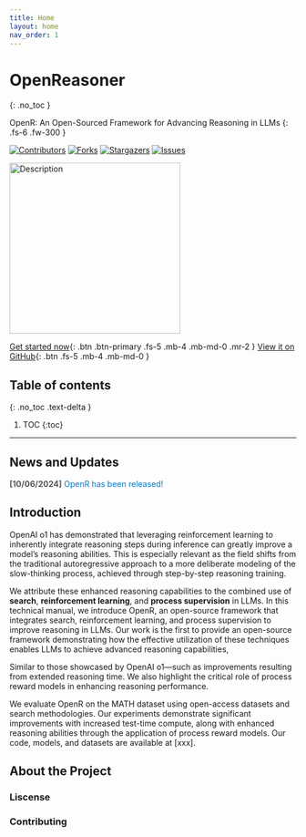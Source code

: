 ```yaml
---
title: Home
layout: home
nav_order: 1
---
```


# OpenReasoner


{: .no_toc }


OpenR: An Open-Sourced Framework for Advancing Reasoning in LLMs
{: .fs-6 .fw-300 }

[![Contributors][contributors-shield]][contributors-url]
[![Forks][forks-shield]][forks-url]
[![Stargazers][stars-shield]][stars-url]
[![Issues][issues-shield]][issues-url]

<img src="../assets/images/logo.png" alt="Description" width="300" />

[Get started now](/docs/get-start/index.html){: .btn .btn-primary .fs-5 .mb-4 .mb-md-0 .mr-2 }
[View it on GitHub](https://github.com/openreasoner/o1-dev){: .btn .fs-5 .mb-4 .mb-md-0 }

## Table of contents
{: .no_toc .text-delta }

1. TOC
{:toc}

---


## News and Updates

<span style="color: #555; font-weight: bold;">[10/06/2024]</span> <span style="color: #007acc;">OpenR has been released!</span>


## Introduction

OpenAI o1 has demonstrated that leveraging reinforcement learning to inherently
integrate reasoning steps during inference can greatly improve a model’s reasoning
abilities. This is especially relevant as the field shifts from the traditional autoregressive approach to a more deliberate modeling of the slow-thinking process, achieved through step-by-step reasoning training. 

We attribute these enhanced reasoning capabilities to the combined use of **search**, **reinforcement learning**, and **process supervision** in LLMs. In this technical manual, we introduce OpenR, an open-source framework that integrates search, reinforcement learning, and process supervision to improve reasoning in LLMs. Our work is the first to provide an open-source framework demonstrating how the effective utilization of these techniques enables LLMs to achieve advanced reasoning capabilities, 

Similar to those showcased by OpenAI o1—such as improvements resulting from extended reasoning time. We also highlight the critical role of process reward models in enhancing reasoning performance. 

We evaluate OpenR on the MATH dataset using open-access datasets and search methodologies. Our experiments demonstrate significant improvements with increased test-time compute, along with enhanced reasoning abilities through the application of process reward models. Our code, models, and datasets are available at [xxx].

## About the Project

### Liscense


### Contributing




<!-- MARKDOWN LINKS & IMAGES -->

<!-- https://www.markdownguide.org/basic-syntax/#reference-style-links -->

[contributors-shield]: https://img.shields.io/github/contributors/openreasoner/o1-dev.svg?style=for-the-badge
[contributors-url]: https://github.com/openreasoner/o1-dev/graphs/contributors
[forks-shield]: https://img.shields.io/github/forks/openreasoner/o1-dev.svg?style=for-the-badge
[forks-url]: https://github.com/openreasoner/o1-dev/network/members
[stars-shield]: https://img.shields.io/github/stars/openreasoner/o1-dev.svg?style=for-the-badge
[stars-url]: https://github.com/openreasoner/o1-dev/stargazers
[issues-shield]: https://img.shields.io/github/issues/openreasoner/o1-dev.svg?style=for-the-badge
[issues-url]: https://github.com/openreasoner/o1-dev/issues

[license-shield]: https://img.shields.io/github/license/openreasoner/o1-dev.svg?style=for-the-badge
[license-url]: https://github.com/openreasoner/o1-dev/blob/main/LICENSE.txt